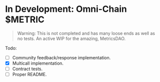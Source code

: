 # In Development: Omni-Chain $METRIC

> Warning: This is not completed and has many loose ends as well as no tests. An active WIP for the amazing, MetricsDAO.

Todo:
- [ ] Community feedback/response implementation.
- [x] Multicall implementation.
- [ ] Contract tests.
- [ ] Proper README.